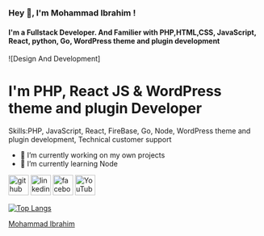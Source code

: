 ### Hey 👋, I'm Mohammad Ibrahim !
#### I'm a Fullstack Developer. And Familier with PHP,HTML,CSS, JavaScript, React, python, Go,  WordPress theme and plugin development
![Design And Development]


<h1>I'm PHP, React JS & WordPress theme and plugin Developer</h1>

Skills:PHP, JavaScript, React, FireBase, Go, Node, WordPress theme and plugin development, Technical customer support

- 🔭 I’m currently working on my own projects 
- 🌱 I’m currently learning Node 


[<img src='https://cdn.jsdelivr.net/npm/simple-icons@3.0.1/icons/github.svg' alt='github' height='40'>](https://github.com/ikardi420)  [<img src='https://cdn.jsdelivr.net/npm/simple-icons@3.0.1/icons/linkedin.svg' alt='linkedin' height='40'>](https://www.linkedin.com/in/https://www.linkedin.com/in/mehmet-faahem-72a336216//)  [<img src='https://cdn.jsdelivr.net/npm/simple-icons@3.0.1/icons/facebook.svg' alt='facebook' height='40'>](https://www.facebook.com/https://www.facebook.com/)  [<img src='https://cdn.jsdelivr.net/npm/simple-icons@3.0.1/icons/youtube.svg' alt='YouTube' height='40'>](https://www.youtube.com/channel/https://www.youtube.com/channel/UCGeCcFKMhT1iWPMUYh3UPiQ)  


[![Top Langs](https://github-readme-stats.vercel.app/api/top-langs/?username=ibrahim-kardi)](https://github.com/anuraghazra/github-readme-stats)



<div class="badge-base LI-profile-badge" data-locale="en_US" data-size="large" data-theme="light" data-type="HORIZONTAL" data-vanity="ikardi420-934a3a243" data-version="v1"><a class="badge-base__link LI-simple-link" href="https://www.linkedin.com/in/ibrahimkardi/">Mohammad Ibrahim</a></div>
              
